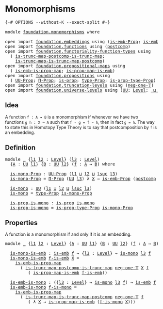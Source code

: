 # Monomorphisms

<pre class="Agda"><a id="26" class="Symbol">{-#</a> <a id="30" class="Keyword">OPTIONS</a> <a id="38" class="Pragma">--without-K</a> <a id="50" class="Pragma">--exact-split</a> <a id="64" class="Symbol">#-}</a>

<a id="69" class="Keyword">module</a> <a id="76" href="foundation.monomorphisms.html" class="Module">foundation.monomorphisms</a> <a id="101" class="Keyword">where</a>

<a id="108" class="Keyword">open</a> <a id="113" class="Keyword">import</a> <a id="120" href="foundation.embeddings.html" class="Module">foundation.embeddings</a> <a id="142" class="Keyword">using</a> <a id="148" class="Symbol">(</a><a id="149" href="foundation.embeddings.html#1693" class="Function">is-emb-Prop</a><a id="160" class="Symbol">;</a> <a id="162" href="foundation-core.embeddings.html#980" class="Function">is-emb</a><a id="168" class="Symbol">)</a>
<a id="170" class="Keyword">open</a> <a id="175" class="Keyword">import</a> <a id="182" href="foundation.functions.html" class="Module">foundation.functions</a> <a id="203" class="Keyword">using</a> <a id="209" class="Symbol">(</a><a id="210" href="foundation-core.functions.html#1106" class="Function">postcomp</a><a id="218" class="Symbol">)</a>
<a id="220" class="Keyword">open</a> <a id="225" class="Keyword">import</a> <a id="232" href="foundation.functoriality-function-types.html" class="Module">foundation.functoriality-function-types</a> <a id="272" class="Keyword">using</a>
  <a id="280" class="Symbol">(</a> <a id="282" href="foundation.functoriality-function-types.html#1343" class="Function">is-trunc-map-postcomp-is-trunc-map</a><a id="316" class="Symbol">;</a>
    <a id="322" href="foundation.functoriality-function-types.html#1711" class="Function">is-trunc-map-is-trunc-map-postcomp</a><a id="356" class="Symbol">)</a>
<a id="358" class="Keyword">open</a> <a id="363" class="Keyword">import</a> <a id="370" href="foundation.propositional-maps.html" class="Module">foundation.propositional-maps</a> <a id="400" class="Keyword">using</a>
  <a id="408" class="Symbol">(</a> <a id="410" href="foundation-core.propositional-maps.html#1524" class="Function">is-emb-is-prop-map</a><a id="428" class="Symbol">;</a> <a id="430" href="foundation-core.propositional-maps.html#1866" class="Function">is-prop-map-is-emb</a><a id="448" class="Symbol">)</a>
<a id="450" class="Keyword">open</a> <a id="455" class="Keyword">import</a> <a id="462" href="foundation.propositions.html" class="Module">foundation.propositions</a> <a id="486" class="Keyword">using</a>
  <a id="494" class="Symbol">(</a> <a id="496" href="foundation-core.propositions.html#1380" class="Function">UU-Prop</a><a id="503" class="Symbol">;</a> <a id="505" href="foundation-core.propositions.html#6683" class="Function">Π-Prop</a><a id="511" class="Symbol">;</a> <a id="513" href="foundation-core.propositions.html#1295" class="Function">is-prop</a><a id="520" class="Symbol">;</a> <a id="522" href="foundation-core.propositions.html#1482" class="Function">type-Prop</a><a id="531" class="Symbol">;</a> <a id="533" href="foundation-core.propositions.html#1549" class="Function">is-prop-type-Prop</a><a id="550" class="Symbol">)</a>
<a id="552" class="Keyword">open</a> <a id="557" class="Keyword">import</a> <a id="564" href="foundation.truncation-levels.html" class="Module">foundation.truncation-levels</a> <a id="593" class="Keyword">using</a> <a id="599" class="Symbol">(</a><a id="600" href="foundation-core.truncation-levels.html#435" class="Function">neg-one-𝕋</a><a id="609" class="Symbol">)</a>
<a id="611" class="Keyword">open</a> <a id="616" class="Keyword">import</a> <a id="623" href="foundation.universe-levels.html" class="Module">foundation.universe-levels</a> <a id="650" class="Keyword">using</a> <a id="656" class="Symbol">(</a><a id="657" href="foundation-core.universe-levels.html#222" class="Primitive">UU</a><a id="659" class="Symbol">;</a> <a id="661" href="Agda.Primitive.html#597" class="Postulate">Level</a><a id="666" class="Symbol">;</a> <a id="668" href="Agda.Primitive.html#810" class="Primitive Operator">_⊔_</a><a id="671" class="Symbol">;</a> <a id="673" href="Agda.Primitive.html#780" class="Primitive">lsuc</a><a id="677" class="Symbol">)</a>
</pre>
## Idea

A function `f : A → B` is a monomorphism if whenever we have two functions `g h : X → A` such that `f ∘ g = f ∘ h`, then in fact `g = h`. The way to state this in Homotopy Type Theory is to say that postcomposition by `f` is an embedding.

## Definition

<pre class="Agda"><a id="956" class="Keyword">module</a> <a id="963" href="foundation.monomorphisms.html#963" class="Module">_</a> <a id="965" class="Symbol">{</a><a id="966" href="foundation.monomorphisms.html#966" class="Bound">l1</a> <a id="969" href="foundation.monomorphisms.html#969" class="Bound">l2</a> <a id="972" class="Symbol">:</a> <a id="974" href="Agda.Primitive.html#597" class="Postulate">Level</a><a id="979" class="Symbol">}</a> <a id="981" class="Symbol">(</a><a id="982" href="foundation.monomorphisms.html#982" class="Bound">l3</a> <a id="985" class="Symbol">:</a> <a id="987" href="Agda.Primitive.html#597" class="Postulate">Level</a><a id="992" class="Symbol">)</a>
  <a id="996" class="Symbol">{</a><a id="997" href="foundation.monomorphisms.html#997" class="Bound">A</a> <a id="999" class="Symbol">:</a> <a id="1001" href="foundation-core.universe-levels.html#222" class="Primitive">UU</a> <a id="1004" href="foundation.monomorphisms.html#966" class="Bound">l1</a><a id="1006" class="Symbol">}</a> <a id="1008" class="Symbol">{</a><a id="1009" href="foundation.monomorphisms.html#1009" class="Bound">B</a> <a id="1011" class="Symbol">:</a> <a id="1013" href="foundation-core.universe-levels.html#222" class="Primitive">UU</a> <a id="1016" href="foundation.monomorphisms.html#969" class="Bound">l2</a><a id="1018" class="Symbol">}</a> <a id="1020" class="Symbol">(</a><a id="1021" href="foundation.monomorphisms.html#1021" class="Bound">f</a> <a id="1023" class="Symbol">:</a> <a id="1025" href="foundation.monomorphisms.html#997" class="Bound">A</a> <a id="1027" class="Symbol">→</a> <a id="1029" href="foundation.monomorphisms.html#1009" class="Bound">B</a><a id="1030" class="Symbol">)</a> <a id="1032" class="Keyword">where</a>

  <a id="1041" href="foundation.monomorphisms.html#1041" class="Function">is-mono-Prop</a> <a id="1054" class="Symbol">:</a> <a id="1056" href="foundation-core.propositions.html#1380" class="Function">UU-Prop</a> <a id="1064" class="Symbol">(</a><a id="1065" href="foundation.monomorphisms.html#966" class="Bound">l1</a> <a id="1068" href="Agda.Primitive.html#810" class="Primitive Operator">⊔</a> <a id="1070" href="foundation.monomorphisms.html#969" class="Bound">l2</a> <a id="1073" href="Agda.Primitive.html#810" class="Primitive Operator">⊔</a> <a id="1075" href="Agda.Primitive.html#780" class="Primitive">lsuc</a> <a id="1080" href="foundation.monomorphisms.html#982" class="Bound">l3</a><a id="1082" class="Symbol">)</a>
  <a id="1086" href="foundation.monomorphisms.html#1041" class="Function">is-mono-Prop</a> <a id="1099" class="Symbol">=</a> <a id="1101" href="foundation-core.propositions.html#6683" class="Function">Π-Prop</a> <a id="1108" class="Symbol">(</a><a id="1109" href="foundation-core.universe-levels.html#222" class="Primitive">UU</a> <a id="1112" href="foundation.monomorphisms.html#982" class="Bound">l3</a><a id="1114" class="Symbol">)</a> <a id="1116" class="Symbol">λ</a> <a id="1118" href="foundation.monomorphisms.html#1118" class="Bound">X</a> <a id="1120" class="Symbol">→</a> <a id="1122" href="foundation.embeddings.html#1693" class="Function">is-emb-Prop</a> <a id="1134" class="Symbol">(</a><a id="1135" href="foundation-core.functions.html#1106" class="Function">postcomp</a> <a id="1144" href="foundation.monomorphisms.html#1118" class="Bound">X</a> <a id="1146" href="foundation.monomorphisms.html#1021" class="Bound">f</a><a id="1147" class="Symbol">)</a>

  <a id="1152" href="foundation.monomorphisms.html#1152" class="Function">is-mono</a> <a id="1160" class="Symbol">:</a> <a id="1162" href="foundation-core.universe-levels.html#222" class="Primitive">UU</a> <a id="1165" class="Symbol">(</a><a id="1166" href="foundation.monomorphisms.html#966" class="Bound">l1</a> <a id="1169" href="Agda.Primitive.html#810" class="Primitive Operator">⊔</a> <a id="1171" href="foundation.monomorphisms.html#969" class="Bound">l2</a> <a id="1174" href="Agda.Primitive.html#810" class="Primitive Operator">⊔</a> <a id="1176" href="Agda.Primitive.html#780" class="Primitive">lsuc</a> <a id="1181" href="foundation.monomorphisms.html#982" class="Bound">l3</a><a id="1183" class="Symbol">)</a>
  <a id="1187" href="foundation.monomorphisms.html#1152" class="Function">is-mono</a> <a id="1195" class="Symbol">=</a> <a id="1197" href="foundation-core.propositions.html#1482" class="Function">type-Prop</a> <a id="1207" href="foundation.monomorphisms.html#1041" class="Function">is-mono-Prop</a>

  <a id="1223" href="foundation.monomorphisms.html#1223" class="Function">is-prop-is-mono</a> <a id="1239" class="Symbol">:</a> <a id="1241" href="foundation-core.propositions.html#1295" class="Function">is-prop</a> <a id="1249" href="foundation.monomorphisms.html#1152" class="Function">is-mono</a>
  <a id="1259" href="foundation.monomorphisms.html#1223" class="Function">is-prop-is-mono</a> <a id="1275" class="Symbol">=</a> <a id="1277" href="foundation-core.propositions.html#1549" class="Function">is-prop-type-Prop</a> <a id="1295" href="foundation.monomorphisms.html#1041" class="Function">is-mono-Prop</a>
</pre>
## Properties
A function is a monomorphism if and only if it is an embedding.

<pre class="Agda"><a id="1400" class="Keyword">module</a> <a id="1407" href="foundation.monomorphisms.html#1407" class="Module">_</a> <a id="1409" class="Symbol">{</a><a id="1410" href="foundation.monomorphisms.html#1410" class="Bound">l1</a> <a id="1413" href="foundation.monomorphisms.html#1413" class="Bound">l2</a> <a id="1416" class="Symbol">:</a> <a id="1418" href="Agda.Primitive.html#597" class="Postulate">Level</a><a id="1423" class="Symbol">}</a> <a id="1425" class="Symbol">{</a><a id="1426" href="foundation.monomorphisms.html#1426" class="Bound">A</a> <a id="1428" class="Symbol">:</a> <a id="1430" href="foundation-core.universe-levels.html#222" class="Primitive">UU</a> <a id="1433" href="foundation.monomorphisms.html#1410" class="Bound">l1</a><a id="1435" class="Symbol">}</a> <a id="1437" class="Symbol">{</a><a id="1438" href="foundation.monomorphisms.html#1438" class="Bound">B</a> <a id="1440" class="Symbol">:</a> <a id="1442" href="foundation-core.universe-levels.html#222" class="Primitive">UU</a> <a id="1445" href="foundation.monomorphisms.html#1413" class="Bound">l2</a><a id="1447" class="Symbol">}</a> <a id="1449" class="Symbol">(</a><a id="1450" href="foundation.monomorphisms.html#1450" class="Bound">f</a> <a id="1452" class="Symbol">:</a> <a id="1454" href="foundation.monomorphisms.html#1426" class="Bound">A</a> <a id="1456" class="Symbol">→</a> <a id="1458" href="foundation.monomorphisms.html#1438" class="Bound">B</a><a id="1459" class="Symbol">)</a> <a id="1461" class="Keyword">where</a>

  <a id="1470" href="foundation.monomorphisms.html#1470" class="Function">is-mono-is-emb</a> <a id="1485" class="Symbol">:</a> <a id="1487" href="foundation-core.embeddings.html#980" class="Function">is-emb</a> <a id="1494" href="foundation.monomorphisms.html#1450" class="Bound">f</a> <a id="1496" class="Symbol">→</a> <a id="1498" class="Symbol">{</a><a id="1499" href="foundation.monomorphisms.html#1499" class="Bound">l3</a> <a id="1502" class="Symbol">:</a> <a id="1504" href="Agda.Primitive.html#597" class="Postulate">Level</a><a id="1509" class="Symbol">}</a> <a id="1511" class="Symbol">→</a> <a id="1513" href="foundation.monomorphisms.html#1152" class="Function">is-mono</a> <a id="1521" href="foundation.monomorphisms.html#1499" class="Bound">l3</a> <a id="1524" href="foundation.monomorphisms.html#1450" class="Bound">f</a>
  <a id="1528" href="foundation.monomorphisms.html#1470" class="Function">is-mono-is-emb</a> <a id="1543" href="foundation.monomorphisms.html#1543" class="Bound">f-is-emb</a> <a id="1552" href="foundation.monomorphisms.html#1552" class="Bound">X</a> <a id="1554" class="Symbol">=</a>
    <a id="1560" href="foundation-core.propositional-maps.html#1524" class="Function">is-emb-is-prop-map</a>
      <a id="1585" class="Symbol">(</a> <a id="1587" href="foundation.functoriality-function-types.html#1343" class="Function">is-trunc-map-postcomp-is-trunc-map</a> <a id="1622" href="foundation-core.truncation-levels.html#435" class="Function">neg-one-𝕋</a> <a id="1632" href="foundation.monomorphisms.html#1552" class="Bound">X</a> <a id="1634" href="foundation.monomorphisms.html#1450" class="Bound">f</a>
         <a id="1645" class="Symbol">(</a> <a id="1647" href="foundation-core.propositional-maps.html#1866" class="Function">is-prop-map-is-emb</a> <a id="1666" href="foundation.monomorphisms.html#1543" class="Bound">f-is-emb</a><a id="1674" class="Symbol">))</a>

  <a id="1680" href="foundation.monomorphisms.html#1680" class="Function">is-emb-is-mono</a> <a id="1695" class="Symbol">:</a> <a id="1697" class="Symbol">({</a><a id="1699" href="foundation.monomorphisms.html#1699" class="Bound">l3</a> <a id="1702" class="Symbol">:</a> <a id="1704" href="Agda.Primitive.html#597" class="Postulate">Level</a><a id="1709" class="Symbol">}</a> <a id="1711" class="Symbol">→</a> <a id="1713" href="foundation.monomorphisms.html#1152" class="Function">is-mono</a> <a id="1721" href="foundation.monomorphisms.html#1699" class="Bound">l3</a> <a id="1724" href="foundation.monomorphisms.html#1450" class="Bound">f</a><a id="1725" class="Symbol">)</a> <a id="1727" class="Symbol">→</a> <a id="1729" href="foundation-core.embeddings.html#980" class="Function">is-emb</a> <a id="1736" href="foundation.monomorphisms.html#1450" class="Bound">f</a>
  <a id="1740" href="foundation.monomorphisms.html#1680" class="Function">is-emb-is-mono</a> <a id="1755" href="foundation.monomorphisms.html#1755" class="Bound">f-is-mono</a> <a id="1765" class="Symbol">=</a>
    <a id="1771" href="foundation-core.propositional-maps.html#1524" class="Function">is-emb-is-prop-map</a>
      <a id="1796" class="Symbol">(</a> <a id="1798" href="foundation.functoriality-function-types.html#1711" class="Function">is-trunc-map-is-trunc-map-postcomp</a> <a id="1833" href="foundation-core.truncation-levels.html#435" class="Function">neg-one-𝕋</a> <a id="1843" href="foundation.monomorphisms.html#1450" class="Bound">f</a>
         <a id="1854" class="Symbol">(</a> <a id="1856" class="Symbol">λ</a> <a id="1858" href="foundation.monomorphisms.html#1858" class="Bound">X</a> <a id="1860" class="Symbol">→</a> <a id="1862" href="foundation-core.propositional-maps.html#1866" class="Function">is-prop-map-is-emb</a> <a id="1881" class="Symbol">(</a><a id="1882" href="foundation.monomorphisms.html#1755" class="Bound">f-is-mono</a> <a id="1892" href="foundation.monomorphisms.html#1858" class="Bound">X</a><a id="1893" class="Symbol">)))</a>
</pre>